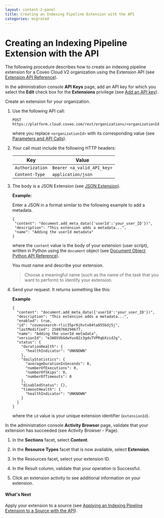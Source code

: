 ```yaml
---
layout: content-2-panel
title: Creating an Indexing Pipeline Extension with the API
categories: migrated
---
```


# Creating an Indexing Pipeline Extension with the API

The following procedure describes how to create an indexing pipeline extension for a Coveo Cloud V2 organization using the Extension API (see [Extension API Reference](https://developers.coveo.com/x/twEvAg)). 

In the administration console **API Keys** page, add an API key for which you select the **Edit** check box for the **Extensions** privilege (see [Add an API key](https://onlinehelp.coveo.com/en/cloud/api_access.htm#Add_an_API_Key)).

Create an extension for your organization.

1.  Use the following API call:

    ```
    POST https://platform.cloud.coveo.com/rest/organizations/<organizationId>/extensions
    ```

    where you replace `<organizationId>` with its corresponding value (see [Parameters and API Calls](https://developers.coveo.com/x/QokkAg)).

2.  Your call must include the following HTTP headers:

    | Key             | Value                      |
    |-----------------|----------------------------|
    | `Authorization` | `Bearer <a_valid_API_key>` |
    | `Content-Type`  | `application/json`         |

3.  The body is a JSON Extension (see [JSON Extension](https://developers.coveo.com/x/twEvAg#ExtensionAPIReference-JSONExtensionJSONExtension)).

    **Example:**

    Enter a JSON in a format similar to the following example to add a metadata.

    ```
    {
     "content": "document.add_meta_data({'userId':'your_user_ID'})",
     "description": "This extension adds a metadata...",
     "name": "Adding the userId metadata"
    }
    ```

    where the `content` value is the body of your extension (user script), written in Python using the `document` object (see [Document Object Python API Reference](https://developers.coveo.com/x/OQMvAg)).

    You must name and describe your extension.

    > Choose a meaningful name (such as the name of the task that you want to perform) to identify your extension.

4.  Send your request.
    It returns something like this:

    **Example**

    ```
    {
      "content": "document.add_meta_data({'userId':'your_user_ID'})",
      "description": "This extension adds a metadata...",
      "enabled": true,
      "id": "coveosearch-rlic35pr6jhvtx84ta855bdj5j",
      "lastModified": 2588768294677,
      "name": "Adding the userId metadata",
      "versionId": "e3AOSVbGdwYus82z3gduTVPRqbXzidJg",
      "status": {
        "durationHealth": {
          "healthIndicator": "UNKNOWN"
        },
        "dailyStatistics": {
          "averageDurationInSeconds": 0,
          "numberOfExecutions": 0,
          "numberOfSkips": 0,
          "numberOfTimeouts": 0
        },
        "disabledStatus": {},
        "timeoutHealth": {
          "healthIndicator": "UNKNOWN"
        }
      }
    }
    ```

    where the `id` value is your unique extension identifier (`extensionId`).

In the administration console **Activity Browser** page, validate that your extension has succeeded (see Activity Browser - Page).

1.  In the **Sections** facet, select **Content**. 
2.  In the **Resource Types** facet that is now available, select **Extension**.
3.  In the Resources facet, select your extension ID.
4.  In the Result column, validate that your operation is Successful. 

5.  Click an extension activity to see additional information on your extension.

#### What's Next

Apply your extension to a source (see [Applying an Indexing Pipeline Extension to a Source with the API](https://developers.coveo.com/x/IQMvAg)).

